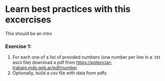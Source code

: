 # Learn best practices with this excercises
This should be an intro

### Exercise 1:
1) For each one of a list of provided numbers (one number per line in a .txt ascii file) download a pdf from https://potenciar-trabajo.mds.gob.ar/pdf/number 
2) Optionally, build a csv file with data from pdfs
